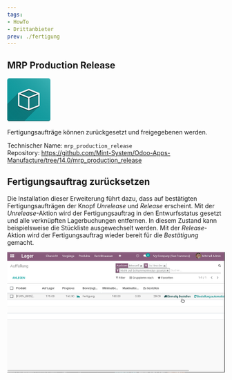 ```yaml
---
tags:
- HowTo
- Drittanbieter
prev: ./fertigung
---
```

## MRP Production Release
![icon_oms_box](assets/icon_oms_box.png)

Fertigungsaufträge können zurückgesetzt und freigegebenen werden.

Technischer Name: `mrp_production_release`\
Repository: <https://github.com/Mint-System/Odoo-Apps-Manufacture/tree/14.0/mrp_production_release>

## Fertigungsauftrag zurücksetzen

Die Installation dieser Erweiterung führt dazu, dass auf bestätigten Fertigungsaufträgen der Knopf *Unrelease* und *Release* erscheint. Mit der *Unrelease*-Aktion wird der Fertigungsauftrag in den Entwurfsstatus gesetzt und alle verknüpften Lagerbuchungen entfernen. In diesem Zustand kann beispielsweise die Stückliste ausgewechselt werden. Mit der *Release*-Aktion wird der Fertigungsauftrag wieder bereit für die *Bestätigung* gemacht.

![MRP Production Release](assets/MRP%20Production%20Release.gif)

